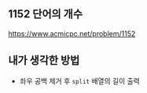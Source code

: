 ## 1152 단어의 개수

<https://www.acmicpc.net/problem/1152>

## 내가 생각한 방법

<!-- ![이미지](./img.png) -->

- 좌우 공백 제거 후 `split` 배열의 길이 출력
